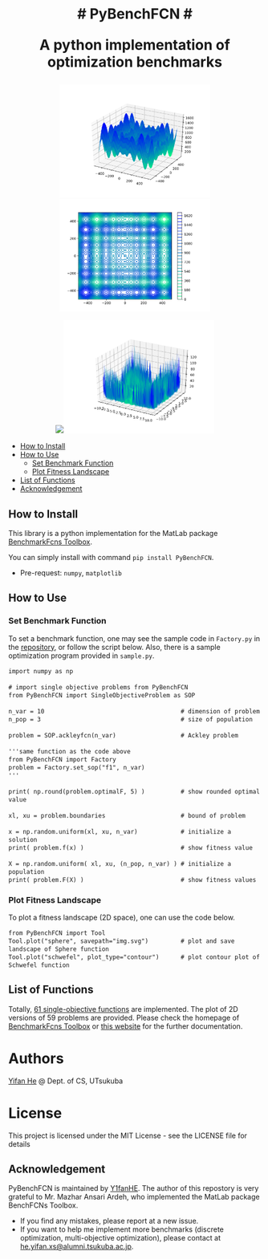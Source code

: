 <h1>
<p align="center"># PyBenchFCN #</p>
<p align="center">A python implementation of optimization benchmarks</p>
</h1>

<p align="center">
<img src="./image/f51_3D.svg" width=300><img src="./image/f51_2D.svg" width=300></p>
<p align="center"><img src="./image/f58_2D.svg" width=300><img src="./image/f58_3D.svg" width=300></p>

- [How to Install](#how-to-install)
- [How to Use](#how-to-use)
  - [Set Benchmark Function](#set-benchmark-function)
  - [Plot Fitness Landscape](#plot-fitness-landscape)
- [List of Functions](#list-of-functions)
- [Acknowledgement](#acknowledgement)

## How to Install

This library is a python implementation for the MatLab package [BenchmarkFcns Toolbox](http://benchmarkfcns.xyz/).

You can simply install with command ```pip install PyBenchFCN```.
- Pre-request: ```numpy```, ```matplotlib```

## How to Use

### Set Benchmark Function

To set a benchmark function, one may see the sample code in ```Factory.py``` in the [repository](https://github.com/Y1fanHE/PyBenchFCN), or follow the script below. Also, there is a sample optimization program provided in ```sample.py```.

```python3
import numpy as np

# import single objective problems from PyBenchFCN
from PyBenchFCN import SingleObjectiveProblem as SOP

n_var = 10                                      # dimension of problem
n_pop = 3                                       # size of population

problem = SOP.ackleyfcn(n_var)                  # Ackley problem

'''same function as the code above
from PyBenchFCN import Factory
problem = Factory.set_sop("f1", n_var)
'''

print( np.round(problem.optimalF, 5) )          # show rounded optimal value

xl, xu = problem.boundaries                     # bound of problem

x = np.random.uniform(xl, xu, n_var)            # initialize a solution
print( problem.f(x) )                           # show fitness value

X = np.random.uniform( xl, xu, (n_pop, n_var) ) # initialize a population
print( problem.F(X) )                           # show fitness values
```

### Plot Fitness Landscape

To plot a fitness landscape (2D space), one can use the code below.

```python3
from PyBenchFCN import Tool
Tool.plot("sphere", savepath="img.svg")         # plot and save landscape of Sphere function
Tool.plot("schwefel", plot_type="contour")      # plot contour plot of Schwefel function
```

## List of Functions

Totally, [61 single-objective functions](./SingleObjectiveProblem.md) are implemented. The plot of 2D versions of 59 problems are provided. Please check the homepage of [BenchmarkFcns Toolbox](http://benchmarkfcns.xyz/) or [this website](https://www.sfu.ca/~ssurjano/optimization.html) for the further documentation.

# Authors

[Yifan He](https://y1fanhe.github.io) @ Dept. of CS, UTsukuba

# License

This project is licensed under the MIT License - see the LICENSE file for details

## Acknowledgement

PyBenchFCN is maintained by [Y1fanHE](https://y1fanhe.github.io). The author of this repostory is very grateful to Mr. Mazhar Ansari Ardeh, who implemented the MatLab package BenchFCNs Toolbox.

- If you find any mistakes, please report at a new issue.
- If you want to help me implement more benchmarks (discrete optimization, multi-objective optimization), please contact at [he.yifan.xs@alumni.tsukuba.ac.jp](mailto:he.yifan.xs@alumni.tsukuba.ac.jp).
